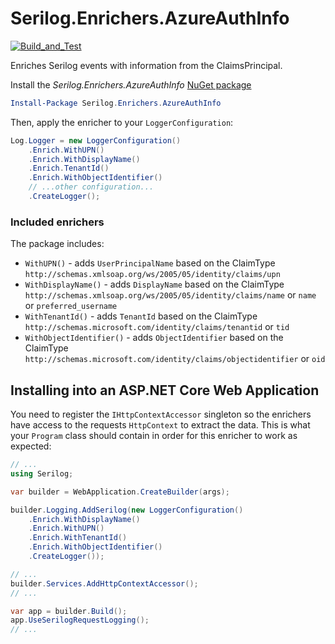 # Serilog.Enrichers.AzureAuthInfo

[![Build_and_Test](https://github.com/Intility/serilog-enricher-azureauthinfo/actions/workflows/Build_and_Test.yml/badge.svg)](https://github.com/Intility/serilog-enricher-azureauthinfo/actions/workflows/Build_and_Test.yml)

Enriches Serilog events with information from the ClaimsPrincipal.

Install the _Serilog.Enrichers.AzureAuthInfo_ [NuGet package](https://www.example.com/)

```powershell
Install-Package Serilog.Enrichers.AzureAuthInfo
```

Then, apply the enricher to your `LoggerConfiguration`:

```csharp
Log.Logger = new LoggerConfiguration()
    .Enrich.WithUPN()
    .Enrich.WithDisplayName()
    .Enrich.TenantId()
    .Enrich.WithObjectIdentifier()
    // ...other configuration...
    .CreateLogger();
```


### Included enrichers

The package includes:

 * `WithUPN()` - adds `UserPrincipalName` based on the ClaimType `http://schemas.xmlsoap.org/ws/2005/05/identity/claims/upn`
 * `WithDisplayName()` - adds `DisplayName` based on the ClaimType `http://schemas.xmlsoap.org/ws/2005/05/identity/claims/name` or `name` or `preferred_username`
 * `WithTenantId()` - adds `TenantId` based on the ClaimType `http://schemas.microsoft.com/identity/claims/tenantid` or `tid` 
 * `WithObjectIdentifier()` - adds `ObjectIdentifier` based on the ClaimType `http://schemas.microsoft.com/identity/claims/objectidentifier` or `oid`

## Installing into an ASP.NET Core Web Application
You need to register the `IHttpContextAccessor` singleton so the enrichers have access to the requests `HttpContext` to extract the data.
This is what your `Program` class should contain in order for this enricher to work as expected:

```cs
// ...
using Serilog;

var builder = WebApplication.CreateBuilder(args);

builder.Logging.AddSerilog(new LoggerConfiguration()
    .Enrich.WithDisplayName()
    .Enrich.WithUPN()
    .Enrich.WithTenantId()
    .Enrich.WithObjectIdentifier()
    .CreateLogger());

// ...
builder.Services.AddHttpContextAccessor();
// ...

var app = builder.Build();
app.UseSerilogRequestLogging();
// ...

```
